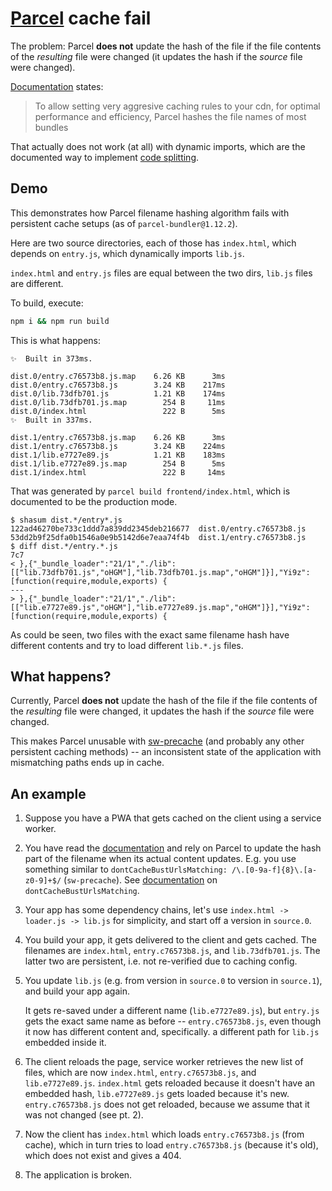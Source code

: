 # [Parcel](https://github.com/parcel-bundler/parcel) cache fail

The problem: Parcel **does not** update the hash of the file if the file
contents of the _resulting_ file were changed (it updates the hash if the
_source_ file were changed).

[Documentation](https://en.parceljs.org/production.html#file-naming-strategy)
states:

> To allow setting very aggresive caching rules to your cdn, for
> optimal performance and efficiency, Parcel hashes the file names of most
> bundles

That actually does not work (at all) with dynamic imports, which are the
documented way to implement
[code splitting](https://en.parceljs.org/code_splitting.html).

## Demo

This demonstrates how Parcel filename hashing algorithm fails with
persistent cache setups (as of `parcel-bundler@1.12.2`).

Here are two source directories, each of those has `index.html`, which depends
on `entry.js`, which dynamically imports `lib.js`.

`index.html` and `entry.js` files are equal between the two dirs, `lib.js` files
are different.

To build, execute:

```sh
npm i && npm run build
```

This is what happens:

```console
✨  Built in 373ms.

dist.0/entry.c76573b8.js.map    6.26 KB      3ms
dist.0/entry.c76573b8.js        3.24 KB    217ms
dist.0/lib.73dfb701.js          1.21 KB    174ms
dist.0/lib.73dfb701.js.map        254 B     11ms
dist.0/index.html                 222 B      5ms
✨  Built in 337ms.

dist.1/entry.c76573b8.js.map    6.26 KB      3ms
dist.1/entry.c76573b8.js        3.24 KB    224ms
dist.1/lib.e7727e89.js          1.21 KB    183ms
dist.1/lib.e7727e89.js.map        254 B      5ms
dist.1/index.html                 222 B     14ms
```

That was generated by `parcel build frontend/index.html`,
which is documented to be the production mode.

```console
$ shasum dist.*/entry*.js
122ad46270be733c1ddd7a839dd2345deb216677  dist.0/entry.c76573b8.js
53dd2b9f25dfa0b1546a0e9b5142d6e7eaa74f4b  dist.1/entry.c76573b8.js
$ diff dist.*/entry.*.js
7c7
< },{"_bundle_loader":"21/1","./lib":[["lib.73dfb701.js","oHGM"],"lib.73dfb701.js.map","oHGM"]}],"Yi9z":[function(require,module,exports) {
---
> },{"_bundle_loader":"21/1","./lib":[["lib.e7727e89.js","oHGM"],"lib.e7727e89.js.map","oHGM"]}],"Yi9z":[function(require,module,exports) {
```

As could be seen, two files with the exact same filename hash have different
contents and try to load different `lib.*.js` files.

## What happens?

Currently, Parcel **does not** update the hash of the file if the file contents
of the _resulting_ file were changed, it updates the hash if the _source_ file
were changed.

This makes Parcel unusable with
[sw-precache](https://github.com/GoogleChromeLabs/sw-precache)
(and probably any other persistent caching methods) -- an inconsistent state of
the application with mismatching paths ends up in cache.

## An example

1. Suppose you have a PWA that gets cached on the client using a service worker.

2. You have read the
   [documentation](https://en.parceljs.org/production.html#file-naming-strategy)
   and rely on Parcel to update the hash part of the filename when its actual
   content updates.
   E.g. you use something similar to
   `dontCacheBustUrlsMatching: /\.[0-9a-f]{8}\.[a-z0-9]+$/` (`sw-precache`).
   See [documentation](https://github.com/GoogleChromeLabs/sw-precache#dontcachebusturlsmatching-regex)
   on `dontCacheBustUrlsMatching`.

3. Your app has some dependency chains, let's use
   `index.html -> loader.js -> lib.js` for simplicity, and start off a version
   in `source.0`.

4. You build your app, it gets delivered to the client and gets cached.
   The filenames are `index.html`, `entry.c76573b8.js`, and `lib.73dfb701.js`.
   The latter two are persistent, i.e. not re-verified due to caching config.

5. You update `lib.js` (e.g. from version in `source.0` to version in
   `source.1`), and build your app again.

   It gets re-saved under a different name (`lib.e7727e89.js`), but `entry.js`
   gets the exact same name as before -- `entry.c76573b8.js`, even though it now
   has different content and, specifically. a different path for `lib.js`
   embedded inside it.

6. The client reloads the page, service worker retrieves the new list of files,
   which are now `index.html`, `entry.c76573b8.js`, and `lib.e7727e89.js`.
   `index.html` gets reloaded because it doesn't have an embedded hash,
   `lib.e7727e89.js` gets loaded because it's new. `entry.c76573b8.js` does not
   get reloaded, because we assume that it was not changed (see pt. 2).

7. Now the client has `index.html` which loads `entry.c76573b8.js` (from cache),
   which in turn tries to load `entry.c76573b8.js` (because it's old), which
   does not exist and gives a 404.

8. The application is broken.
